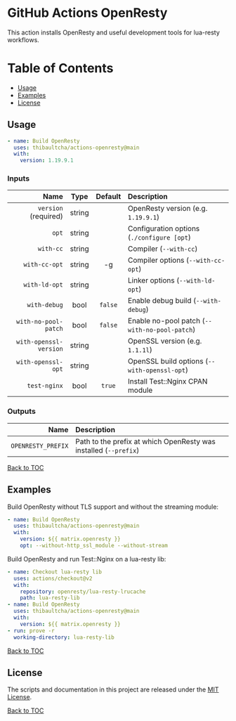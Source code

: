 # GitHub Actions OpenResty

This action installs OpenResty and useful development tools for lua-resty
workflows.

# Table of Contents

- [Usage](#usage)
- [Examples](#examples)
- [License](#license)

## Usage

```yml
- name: Build OpenResty
  uses: thibaultcha/actions-openresty@main
  with:
    version: 1.19.9.1
```

### Inputs

Name                    |  Type  | Default | Description
-----------------------:|:------:|:-------:|:-----------
`version` (required)    | string |         | OpenResty version (e.g. `1.19.9.1`)
`opt`                   | string |         | Configuration options (`./configure [opt`)
`with-cc`               | string |         | Compiler (`--with-cc`)
`with-cc-opt`           | string | -g      | Compiler options (`--with-cc-opt`)
`with-ld-opt`           | string |         | Linker options (`--with-ld-opt`)
`with-debug`            | bool   | `false` | Enable debug build (`--with-debug`)
`with-no-pool-patch`    | bool   | `false` | Enable no-pool patch (`--with-no-pool-patch`)
`with-openssl-version`  | string |         | OpenSSL version (e.g. `1.1.1l`)
`with-openssl-opt`      | string |         | OpenSSL build options (`--with-openssl-opt`)
`test-nginx`            | bool   | `true`  | Install Test::Nginx CPAN module

### Outputs

Name               | Description
------------------:|:-----------
`OPENRESTY_PREFIX` | Path to the prefix at which OpenResty was installed (`--prefix`)

[Back to TOC](#table-of-contents)

## Examples

Build OpenResty without TLS support and without the streaming module:

```yml
- name: Build OpenResty
  uses: thibaultcha/actions-openresty@main
  with:
    version: ${{ matrix.openresty }}
    opt: --without-http_ssl_module --without-stream
```

Build OpenResty and run Test::Nginx on a lua-resty lib:

```yml
- name: Checkout lua-resty lib
  uses: actions/checkout@v2
  with:
    repository: openresty/lua-resty-lrucache
    path: lua-resty-lib
- name: Build OpenResty
  uses: thibaultcha/actions-openresty@main
  with:
    version: ${{ matrix.openresty }}
- run: prove -r
  working-directory: lua-resty-lib
```

[Back to TOC](#table-of-contents)

## License

The scripts and documentation in this project are released under the [MIT
License](LICENSE).

[Back to TOC](#table-of-contents)
